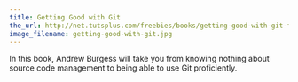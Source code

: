```yaml
---
title: Getting Good with Git
the_url: http://net.tutsplus.com/freebies/books/getting-good-with-git-free-ebook/
image_filename: getting-good-with-git.jpg
---
```


In this book, Andrew Burgess will take you from knowing nothing about source code management to being able to use Git proficiently.
